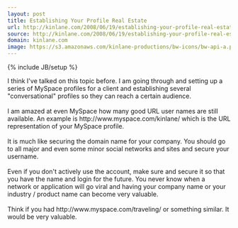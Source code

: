 ```yaml
---
layout: post
title: Establishing Your Profile Real Estate
url: http://kinlane.com/2008/06/19/establishing-your-profile-real-estate/
source: http://kinlane.com/2008/06/19/establishing-your-profile-real-estate/
domain: kinlane.com
image: https://s3.amazonaws.com/kinlane-productions/bw-icons/bw-api-a.png
---
```

{% include JB/setup %}

<p>
     I think I've talked on this topic before. I am going through and setting up a series of MySpace profiles for a client and establishing several "conversational" profiles so they can reach a certain audience.
     <br />
     <br />
     I am amazed at even MySpace how many good URL user names are still available. An example is http://www.myspace.com/kinlane/ which is the URL representation of your MySpace profile.
     <br />
     <br />
     It is much like securing the domain name for your company. You should go to all major and even some minor social networks and sites and secure your username.
     <br />
     <br />
     Even if you don't actively use the account, make sure and secure it so that you have the name and login for the future. You never know when a network or application will go viral and having your company name or your industry / product name can become very valuable.
     <br />
     <br />
     Think if you had http://www.myspace.com/traveling/ or something similar. It would be very valuable.
</p>